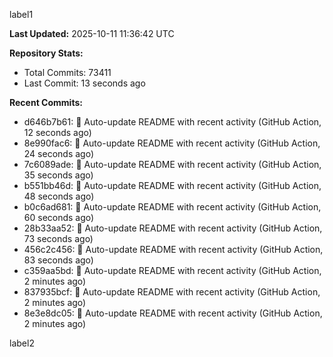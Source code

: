 
label1 
<!-- ACTIVITY_START -->
**Last Updated:** 2025-10-11 11:36:42 UTC

**Repository Stats:**
- Total Commits: 73411
- Last Commit: 13 seconds ago

**Recent Commits:**
- d646b7b61: 🤖 Auto-update README with recent activity (GitHub Action, 12 seconds ago)
- 8e990fac6: 🤖 Auto-update README with recent activity (GitHub Action, 24 seconds ago)
- 7c6089ade: 🤖 Auto-update README with recent activity (GitHub Action, 35 seconds ago)
- b551bb46d: 🤖 Auto-update README with recent activity (GitHub Action, 48 seconds ago)
- b0c6ad681: 🤖 Auto-update README with recent activity (GitHub Action, 60 seconds ago)
- 28b33aa52: 🤖 Auto-update README with recent activity (GitHub Action, 73 seconds ago)
- 456c2c456: 🤖 Auto-update README with recent activity (GitHub Action, 83 seconds ago)
- c359aa5bd: 🤖 Auto-update README with recent activity (GitHub Action, 2 minutes ago)
- 837935bcf: 🤖 Auto-update README with recent activity (GitHub Action, 2 minutes ago)
- 8e3e8dc05: 🤖 Auto-update README with recent activity (GitHub Action, 2 minutes ago)
<!-- ACTIVITY_END -->

label2
